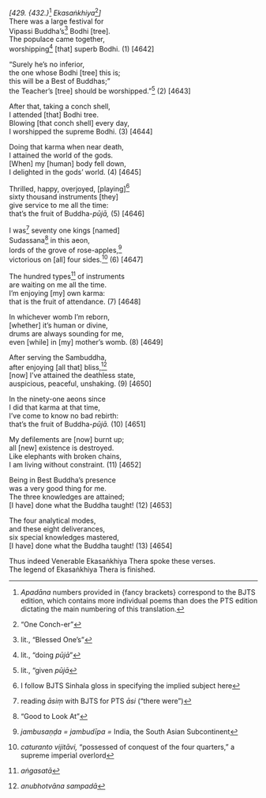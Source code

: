 *\[429. {432.}*[^1] *Ekasaṅkhiya*[^2]*\]*  
There was a large festival for  
Vipassi Buddha’s[^3] Bodhi \[tree\].  
The populace came together,  
worshipping[^4] \[that\] superb Bodhi. (1) \[4642\]

“Surely he’s no inferior,  
the one whose Bodhi \[tree\] this is;  
this will be a Best of Buddhas;”  
the Teacher’s \[tree\] should be worshipped.”[^5] (2) \[4643\]

After that, taking a conch shell,  
I attended \[that\] Bodhi tree.  
Blowing \[that conch shell\] every day,  
I worshipped the supreme Bodhi. (3) \[4644\]

Doing that karma when near death,  
I attained the world of the gods.  
\[When\] my \[human\] body fell down,  
I delighted in the gods’ world. (4) \[4645\]

Thrilled, happy, overjoyed, \[playing\][^6]  
sixty thousand instruments \[they\]  
give service to me all the time:  
that’s the fruit of Buddha-*pūjā,* (5) \[4646\]

I was[^7] seventy one kings \[named\]  
Sudassana[^8] in this aeon,  
lords of the grove of rose-apples,[^9]  
victorious on \[all\] four sides.[^10] (6) \[4647\]

The hundred types[^11] of instruments  
are waiting on me all the time.  
I’m enjoying \[my\] own karma:  
that is the fruit of attendance. (7) \[4648\]

In whichever womb I’m reborn,  
\[whether\] it’s human or divine,  
drums are always sounding for me,  
even \[while\] in \[my\] mother’s womb. (8) \[4649\]

After serving the Sambuddha,  
after enjoying \[all that\] bliss,[^12]  
\[now\] I’ve attained the deathless state,  
auspicious, peaceful, unshaking. (9) \[4650\]

In the ninety-one aeons since  
I did that karma at that time,  
I’ve come to know no bad rebirth:  
that’s the fruit of Buddha-*pūjā.* (10) \[4651\]

My defilements are \[now\] burnt up;  
all \[new\] existence is destroyed.  
Like elephants with broken chains,  
I am living without constraint. (11) \[4652\]

Being in Best Buddha’s presence  
was a very good thing for me.  
The three knowledges are attained;  
\[I have\] done what the Buddha taught! (12) \[4653\]

The four analytical modes,  
and these eight deliverances,  
six special knowledges mastered,  
\[I have\] done what the Buddha taught! (13) \[4654\]

Thus indeed Venerable Ekasaṅkhiya Thera spoke these verses.  
The legend of Ekasaṅkhiya Thera is finished.  
[^1]: *Apadāna* numbers provided in {fancy brackets} correspond to the
    BJTS edition, which contains more individual poems than does the PTS
    edition dictating the main numbering of this translation.  
[^2]: “One Conch-er”  
[^3]: lit., “Blessed One’s”  
[^4]: lit., “doing *pūjā*”  
[^5]: lit., “given *pūjā*  
[^6]: I follow BJTS Sinhala gloss in specifying the implied subject here  
[^7]: reading *āsiṃ* with BJTS for PTS *āsi* (“there were”)  
[^8]: “Good to Look At”  
[^9]: *jambusaṇḍa = jambudīpa =* India, the South Asian Subcontinent  
[^10]: *caturanto vijitāvi,* “possessed of conquest of the four
    quarters,” a supreme imperial overlord  
[^11]: *aṅgasatā*  
[^12]: *anubhotvāna sampadā*
